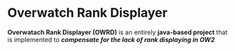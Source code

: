 # Overwatch Rank Displayer

**Overwatach Rank Displayer (OWRD)** is an entirely **java-based project** that is implemented to **_compensate for the lack of rank displaying in OW2_**
